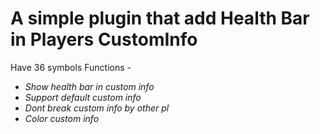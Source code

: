 # A simple plugin that add Health Bar in Players CustomInfo

Have 36 symbols 
Functions -
- *Show health bar in custom info*
- *Support default custom info*
- *Dont break custom info by other pl*
- *Color custom info*


